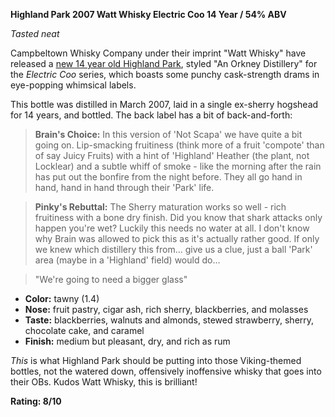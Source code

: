 **Highland Park 2007 Watt Whisky Electric Coo 14 Year / 54% ABV**

*Tasted neat*

Campbeltown Whisky Company under their imprint "Watt Whisky" have released a [new 14 year old Highland Park](https://www.whiskybase.com/whiskies/whisky/196560/an-orkney-distillery-2007-cwcl), styled "An Orkney Distillery" for the *Electric Coo* series, which boasts some punchy cask-strength drams in eye-popping whimsical labels.

This bottle was distilled in March 2007, laid in a single ex-sherry hogshead for 14 years, and bottled.  The back label has a bit of back-and-forth:

> **Brain's Choice:**  In this version of 'Not Scapa' we have quite a bit going on.  Lip-smacking fruitiness (think more of a fruit 'compote' than of say Juicy Fruits) with a hint of 'Highland' Heather (the plant, not Locklear) and a subtle whiff of smoke - like the morning after the rain has put out the bonfire from the night before.  They all go hand in hand, hand in hand through their 'Park' life.

> **Pinky's Rebuttal:** The Sherry maturation works so well - rich fruitiness with a bone dry finish.  Did you know that shark attacks only happen you're wet?  Luckily this needs no water at all.  I don't know why Brain was allowed to pick this as it's actually rather good.  If only we knew which distillery this from... give us a clue, just a ball 'Park' area (maybe in a 'Highland' field) would do...

> "We're going to need a bigger glass"

* **Color:** tawny (1.4)
* **Nose:** fruit pastry, cigar ash, rich sherry, blackberries, and molasses
* **Taste:** blackberries, walnuts and almonds, stewed strawberry, sherry, chocolate cake, and caramel
* **Finish:** medium but pleasant, dry, and rich as rum

*This* is what Highland Park should be putting into those Viking-themed bottles, not the watered down, offensively inoffensive whisky that goes into their OBs.  Kudos Watt Whisky, this is brilliant!

**Rating: 8/10**